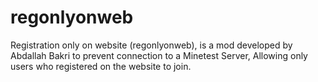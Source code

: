 # regonlyonweb
Registration only on website (regonlyonweb), is a mod developed by Abdallah Bakri  to prevent connection to a Minetest Server, Allowing only users who registered on the website to join.
